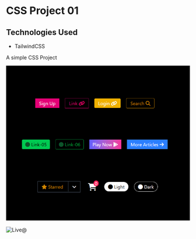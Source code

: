 # CSS Project 01

## Technologies Used
- TailwindCSS

A simple CSS Project

![image](./project%20image.png)

![Live@](https://aljusabu.github.io/CSS-Project-01/)
